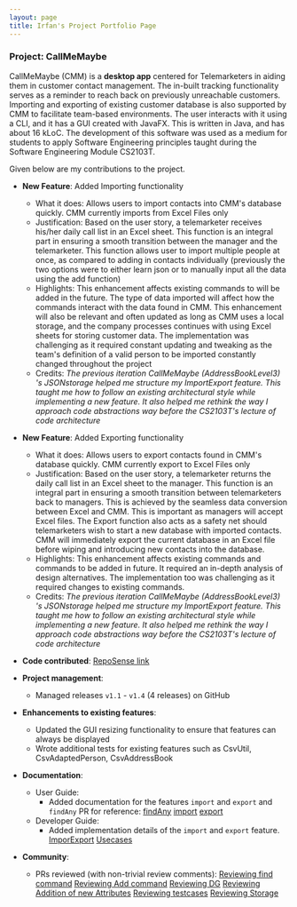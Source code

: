 ```yaml
---
layout: page
title: Irfan's Project Portfolio Page
---
```


### Project: CallMeMaybe

CallMeMaybe (CMM) is a **desktop app** centered for Telemarketers in aiding them in customer contact management.
The in-built tracking functionality serves as a reminder to reach back on previously unreachable customers.
Importing and exporting of existing customer database is also supported by CMM to facilitate team-based environments.
The user interacts with it using a CLI, and it has a GUI created with JavaFX. This is written in Java, and has about
16 kLoC. The development of this software was used as a medium for students to apply Software Engineering principles
taught during the Software Engineering Module CS2103T.

Given below are my contributions to the project.

* **New Feature**: Added Importing functionality
  * What it does: Allows users to import contacts into CMM's database quickly. CMM currently imports from Excel Files only
  * Justification: Based on the user story, a telemarketer receives his/her daily call list in an Excel sheet. This
    function is an integral part in  ensuring a smooth transition between the manager and the telemarketer. This
    function allows user to import multiple people at once, as compared to adding in contacts individually
    (previously the two options were to either learn json or to manually input  all the data using the add function)
  * Highlights: This enhancement affects existing commands to will be added in the future. The type of data
    imported will affect how the commands interact with the data found in CMM. This enhancement will also be
    relevant and often updated as long as CMM uses a local storage, and the company processes continues with using Excel
    sheets for storing customer data. The implementation was challenging as it required constant updating and tweaking
    as the team's definition of a valid person to be imported constantly changed throughout the project
  * Credits: *The previous iteration CallMeMaybe (AddressBookLevel3) 's JSONstorage helped me structure my ImportExport
    feature. This taught me how to follow an existing architectural style while implementing a new feature. It also
    helped me rethink the way I approach code abstractions way before the CS2103T's lecture of code architecture*

* **New Feature**: Added Exporting functionality
  * What it does: Allows users to export contacts found in CMM's database quickly. CMM currently export to Excel Files only
  * Justification: Based on the user story, a telemarketer returns the daily call list in an Excel sheet to the manager.
    This function is an integral part in ensuring a smooth transition between telemarketers back to managers. This
    is achieved by the seamless data conversion between Excel and CMM. This is important as managers will accept Excel
    files. The Export function also acts as a safety net should telemarketers wish to start a new database with imported
    contacts. CMM will immediately export the current database in an Excel file before wiping and introducing new
    contacts into the database.
  * Highlights: This enhancement affects existing commands and commands to be added in future. It required an in-depth 
    analysis of design alternatives. The implementation too was challenging as it required changes to existing commands.
  * Credits: *The previous iteration CallMeMaybe (AddressBookLevel3) 's JSONstorage helped me structure my ImportExport
    feature. This taught me how to follow an existing architectural style while implementing a new feature. It also
    helped me rethink the way I approach code abstractions way before the CS2103T's lecture of code architecture*
  
* **Code contributed**: [RepoSense link](https://nus-cs2103-ay2122s1.github.io/tp-dashboard/#breakdown=true&search=idgrr)

* **Project management**:
  * Managed releases `v1.1` - `v1.4` (4 releases) on GitHub

* **Enhancements to existing features**:
  * Updated the GUI resizing functionality to ensure that features can always be displayed
  * Wrote additional tests for existing features such as CsvUtil, CsvAdaptedPerson, CsvAddressBook

* **Documentation**:
  * User Guide:
    * Added documentation for the features `import` and `export` and `findAny`
      PR for reference:
      [findAny](https://github.com/AY2122S1-CS2103T-T13-4/tp/pull/131/files)
      [import](https://github.com/AY2122S1-CS2103T-T13-4/tp/pull/109/files)
      [export](https://github.com/AY2122S1-CS2103T-T13-4/tp/pull/97/files)
  * Developer Guide:
    * Added implementation details of the `import` and `export` feature.
      [ImporExport](https://github.com/AY2122S1-CS2103T-T13-4/tp/pull/96/files)
      [Usecases](https://github.com/AY2122S1-CS2103T-T13-4/tp/pull/32/files)

* **Community**:
  * PRs reviewed (with non-trivial review comments):
    [Reviewing find command](https://github.com/AY2122S1-CS2103T-T13-4/tp/pull/175)
    [Reviewing Add command](https://github.com/AY2122S1-CS2103T-T13-4/tp/pull/89)
    [Reviewing DG](https://github.com/AY2122S1-CS2103T-T13-4/tp/pull/93)
    [Reviewing Addition of new Attributes](https://github.com/AY2122S1-CS2103T-T13-4/tp/pull/67)
    [Reviewing testcases](https://github.com/AY2122S1-CS2103T-T13-4/tp/pull/38)
    [Reviewing Storage](https://github.com/AY2122S1-CS2103T-T13-4/tp/pull/34)
    
